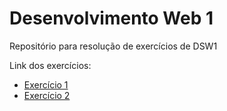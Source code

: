 # Desenvolvimento Web 1
Repositório para resolução de exercícios de DSW1

Link dos exercícios:
 - <a href="https://ClaraFontes.github.io/DSW1/exercicio1/home.html"> Exercício 1 </a>
 - <a href="https://ClaraFontes.github.io/DSW1/exercicio2/conta.html"> Exercício 2 </a> 
